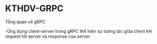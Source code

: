 # KTHDV-GRPC
Tổng quan về gRPC

-Ứng dụng client-server trong gRPC thể hiện sự tương tác giữa client khi request tới server và response của server.
